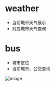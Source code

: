 # weather

- 当前城市天气展示
- 对应城市天气查询

# bus

- 城市定位
- 当前城市，公交查询

![image](https://user-images.githubusercontent.com/20200628/103128551-cc520000-46d0-11eb-998c-8334dd0ba87f.png)
